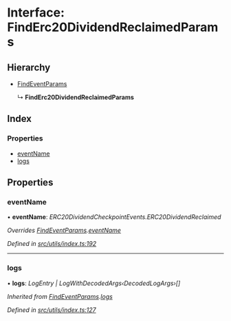 # Interface: FindErc20DividendReclaimedParams

## Hierarchy

* [FindEventParams](_utils_index_.findeventparams.md)

  ↳ **FindErc20DividendReclaimedParams**

## Index

### Properties

* [eventName](_utils_index_.finderc20dividendreclaimedparams.md#eventname)
* [logs](_utils_index_.finderc20dividendreclaimedparams.md#logs)

## Properties

###  eventName

• **eventName**: *ERC20DividendCheckpointEvents.ERC20DividendReclaimed*

*Overrides [FindEventParams](_utils_index_.findeventparams.md).[eventName](_utils_index_.findeventparams.md#eventname)*

*Defined in [src/utils/index.ts:192](https://github.com/PolymathNetwork/polymath-sdk/blob/454d285/src/utils/index.ts#L192)*

___

###  logs

• **logs**: *LogEntry | LogWithDecodedArgs‹DecodedLogArgs›[]*

*Inherited from [FindEventParams](_utils_index_.findeventparams.md).[logs](_utils_index_.findeventparams.md#logs)*

*Defined in [src/utils/index.ts:127](https://github.com/PolymathNetwork/polymath-sdk/blob/454d285/src/utils/index.ts#L127)*
